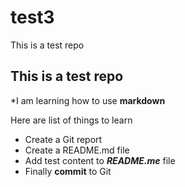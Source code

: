 # test3
This is a test repo


## This is a test repo
*I am learning how to use **markdown**

Here are list of things to learn
* Create a Git report
* Create a README.md file
* Add test content to _**README.me**_ file
* Finally **commit** to Git
